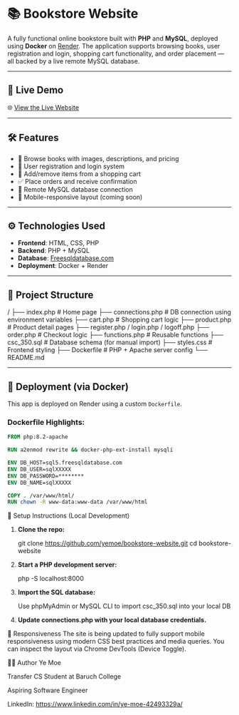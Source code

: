 # 📚 Bookstore Website

A fully functional online bookstore built with **PHP** and **MySQL**, deployed using **Docker** on [Render](https://render.com). The application supports browsing books, user registration and login, shopping cart functionality, and order placement — all backed by a live remote MySQL database.

---

## 🚀 Live Demo

🌐 [View the Live Website]([https://your-app-name.onrender.com](https://bookstore-website-4oa3.onrender.com/index.php))  

---

## 🛠️ Features

- 🧾 Browse books with images, descriptions, and pricing
- 🔐 User registration and login system
- 🛒 Add/remove items from a shopping cart
- ✅ Place orders and receive confirmation
- 💾 Remote MySQL database connection
- 📱 Mobile-responsive layout (coming soon)

---

## ⚙️ Technologies Used

- **Frontend**: HTML, CSS, PHP
- **Backend**: PHP + MySQL
- **Database**: [Freesqldatabase.com](https://freesqldatabase.com)
- **Deployment**: Docker + Render

---

## 📂 Project Structure

/
├── index.php # Home page
├── connections.php # DB connection using environment variables
├── cart.php # Shopping cart logic
├── product.php # Product detail pages
├── register.php / login.php / logoff.php
├── order.php # Checkout logic
├── functions.php # Reusable functions
├── csc_350.sql # Database schema (for manual import)
├── styles.css # Frontend styling
├── Dockerfile # PHP + Apache server config
└── README.md


---

## 🐳 Deployment (via Docker)

This app is deployed on Render using a custom `Dockerfile`.

### Dockerfile Highlights:

```dockerfile
FROM php:8.2-apache

RUN a2enmod rewrite && docker-php-ext-install mysqli

ENV DB_HOST=sql5.freesqldatabase.com
ENV DB_USER=sqlXXXXX
ENV DB_PASSWORD=********
ENV DB_NAME=sqlXXXXX

COPY . /var/www/html/
RUN chown -R www-data:www-data /var/www/html
```

🧰 Setup Instructions (Local Development)

1. **Clone the repo:**

   git clone https://github.com/yemoe/bookstore-website.git
   cd bookstore-website

2. **Start a PHP development server:**

   php -S localhost:8000

3. **Import the SQL database:**

   Use phpMyAdmin or MySQL CLI to import csc_350.sql into your local DB

4. **Update connections.php with your local database credentials.**

📱 Responsiveness
The site is being updated to fully support mobile responsiveness using modern CSS best practices and media queries. You can inspect the layout via Chrome DevTools (Device Toggle).

🧑‍💻 Author
Ye Moe

Transfer CS Student at Baruch College

Aspiring Software Engineer

LinkedIn: https://www.linkedin.com/in/ye-moe-42493329a/
